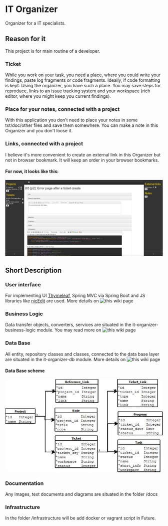 # IT Organizer #

Organizer for a IT specialists.

## Reason for it ##

This project is for main routine of a developer.

### Ticket
While you work on your task, you need a place, where you could write your findings, paste log fragments or code fragments. Ideally, if code formatting is kept.
Using the organizer, you have such a place.
You may save steps for reproduce, links to an issue tracking system and your workspace (rich editor, where you might keep you current findings).

### Place for your notes, connected with a project
With this application you don't need to place your notes in some txt/doc/other files and save them somewhere.
You can make a note in this Organizer and you don't loose it.

### Links, connected with a project
I believe it's more convenient to create an external link in this Organizer but not in browser bookmark.
It will keep an order in your browser bookmarks.

#### For now, it looks like this:
![Demo screen shot](https://github.com/aleksei-khitev/it-organizer/blob/ui_based_on_spring_mvc/docs/demo_screenshot.JPG)

## Short Description

### User interface
For implementing UI [Thymeleaf](https://www.thymeleaf.org/), Spring MVC via Spring Boot and JS libraries like [nicEdit](http://nicedit.com/) are used.
More details on ![this wiki page](https://github.com/aleksei-khitev/it-organizer/wiki/it-organizer-web)

### Business Logic
Data transfer objects, converters, services are situated in the it-organizer-business-logic module.
You may read more on ![this wiki page](https://github.com/aleksei-khitev/it-organizer/wiki/it-organizer-business-logic)

### Data Base
All entity, repository classes and classes, connected to the data base layer are situated in the it-organizer-db module.
More details on ![this wiki page](https://github.com/aleksei-khitev/it-organizer/wiki/it-organizer-db)

#### Data Base scheme
![Data Base scheme](https://github.com/aleksei-khitev/it-organizer/blob/ui_based_on_spring_mvc/docs/db_diagram.jpeg)

### Documentation
Any images, text documents and diagrams are situated in the folder /docs

### Infrastructure
In the folder /infrastructure will be add docker or vagrant script in Future.
